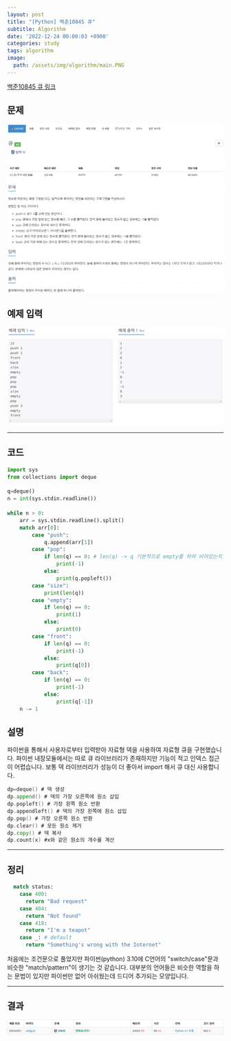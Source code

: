 ```yaml
---
layout: post
title: "[Python] 백준10845 큐"
subtitle: Algorithm
date: '2022-12-24 00:00:03 +0900'
categories: study
tags: algorithm
image:
  path: /assets/img/algorithm/main.PNG
---
```


[백준10845 큐 링크](https://www.acmicpc.net/problem/10845)

<!--more-->

## 문제
![문제](/assets/img/algorithm/221224/문제-큐.PNG)

## 예제 입력
![예제](/assets/img/algorithm/221224/예제-큐.PNG)

---

## 코드
```Python
import sys
from collections import deque

q=deque()
n = int(sys.stdin.readline())

while n > 0:
    arr = sys.stdin.readline().split()
    match arr[0]: 
        case "push": 
            q.append(arr[1])
        case "pop": 
            if len(q) == 0: # len(q) -> q 기본적으로 empty를 하여 비어있는지 확인
                print(-1)
            else:
                print(q.popleft())
        case "size": 
            print(len(q))
        case "empty": 
            if len(q) == 0:
                print(1)
            else:
                print(0)
        case "front": 
            if len(q) == 0:
                print(-1)
            else:
                print(q[0])
        case "back": 
            if len(q) == 0:
                print(-1)
            else:
                print(q[-1])                 
    n -= 1
```
## 설명
파이썬을 통해서 사용자로부터 입력받아 자료형 덱을 사용하여 자료형 큐을 구현했습니다. 파이썬 내장모듈에서는 따로 큐 라이브러리가 존재하지만 기능이 적고 인덱스 접근이 어렵습니다. 보통 덱 라이브러리가 성능이 더 좋아서 import 해서 큐 대신 사용합니다. <br>
```go
dp=deque() # 덱 생성
dp.append() # 덱의 가장 오른쪽에 원소 삽입
dp.popleft() # 가장 왼쪽 원소 반환
dp.appendleft() # 덱의 가장 왼쪽에 원소 삽입
dp.pop() # 가장 오른쪽 원소 반환
dp.clear() # 모든 원소 제거
dp.copy() # 덱 복사
dp.count(x) #x와 같은 원소의 개수를 계산
```

---

## 정리
```Python
  match status: 
    case 400: 
      return "Bad request" 
    case 404: 
      return "Not found" 
    case 418: 
      return "I'm a teapot" 
    case _: # default
      return "Something's wrong with the Internet"
```
처음에는 조건문으로 풀었지만 파이썬(python) 3.10에 C언어의 "switch/case"문과 비슷한 "match/pattern"이 생기는 것 같습니다. 대부분의 언어들은 비슷한 역할을 하는 문법이 있지만 파이썬만 없어 아쉬웠는데 드디어 추가되는 모양입니다. <br>

---

## 결과
![결과](/assets/img/algorithm/221224/결과-큐.PNG)